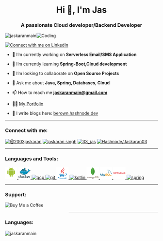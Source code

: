 <h1 align="center">Hi 👋, I'm Jas</h1>
<h3 align="center">A passionate Cloud developer/Backend Developer</h3>
<img align="right" alt="Coding" width="400" src="https://github.com/user-attachments/assets/0f95019d-da86-4662-a6e5-04dc4bcba5dd">

<p align="left"> <img src="https://komarev.com/ghpvc/?username=jaskaranmain&label=Profile%20views&color=0e75b6&style=flat" alt="jaskaranmain" /> </p>

<p align="left">
  <a href="https://www.linkedin.com/in/jaskaran-s-01368b24b/" target="_blank">
    <img src="https://img.shields.io/badge/Connect%20with%20me-LinkedIn-blue?style=for-the-badge&logo=linkedin" alt="Connect with me on LinkedIn" />
  </a>
</p>

- 🔭 I’m currently working on **Serverless Email/SMS Application**

- 🌱 I’m currently learning **Spring-Boot,Cloud development**

- 👯 I’m looking to collaborate on **Open Sourse Projects**

- 💬 Ask me about **Java, Spring, Databases, Cloud**

- 📫 How to reach me **jaskaranmain@gmail.com**

- 🎅🏻 <a href="https://jaskaranmain.github.io/">My Portfolio </a>

- 📝 I write blogs here: [berown.hashnode.dev](https://berown.hashnode.dev) 
<hr>
<h3 align="left">Connect with me:</h3>
<p align="left">
<a href="https://twitter.com/@2003jaskaran" target="blank"><img align="center" src="https://raw.githubusercontent.com/rahuldkjain/github-profile-readme-generator/master/src/images/icons/Social/twitter.svg" alt="@2003jaskaran" height="30" width="40" /></a>
<a href="https://linkedin.com/in/jaskaran singh" target="blank"><img align="center" src="https://raw.githubusercontent.com/rahuldkjain/github-profile-readme-generator/master/src/images/icons/Social/linked-in-alt.svg" alt="jaskaran singh" height="30" width="40" /></a>
<a href="https://www.instagram.com/notjaskarxn/" target="blank"><img align="center" src="https://raw.githubusercontent.com/rahuldkjain/github-profile-readme-generator/master/src/images/icons/Social/instagram.svg" alt="33_jas" height="30" width="40" /></a>
<a href="https://berown.hashnode.dev/" target="blank"><img align="center" src="https://github.com/user-attachments/assets/5e3d0d55-2401-4a72-92d7-783b9737d29b" alt="Hashnode/Jaskaran03" height="30" width="30" /></a>
</p>
<hr>

<h3 align="left">Languages and Tools:</h3>
<p align="left" margin="10px"> <a href="https://developer.android.com" target="_blank" rel="noreferrer"> <img src="https://raw.githubusercontent.com/devicons/devicon/master/icons/android/android-original-wordmark.svg" alt="android" width="40" height="40"/> </a> <a href="https://www.docker.com/" target="_blank" rel="noreferrer"> <img src="https://raw.githubusercontent.com/devicons/devicon/master/icons/docker/docker-original-wordmark.svg" alt="docker" width="40" height="40"/> </a> <a href="https://cloud.google.com" target="_blank" rel="noreferrer"> <img src="https://www.vectorlogo.zone/logos/google_cloud/google_cloud-icon.svg" alt="gcp" width="40" height="40"/> </a> <a href="https://git-scm.com/" target="_blank" rel="noreferrer"> <img src="https://www.vectorlogo.zone/logos/git-scm/git-scm-icon.svg" alt="git" width="40" height="40"/> </a> <a href="https://www.java.com" target="_blank" rel="noreferrer"> <img src="https://raw.githubusercontent.com/devicons/devicon/master/icons/java/java-original.svg" alt="java" width="40" height="40"/> </a> <a href="https://kotlinlang.org" target="_blank" rel="noreferrer"> <img src="https://www.vectorlogo.zone/logos/kotlinlang/kotlinlang-icon.svg" alt="kotlin" width="40" height="40"/> </a> <a href="https://www.mongodb.com/" target="_blank" rel="noreferrer"><img src="https://raw.githubusercontent.com/devicons/devicon/master/icons/mongodb/mongodb-original-wordmark.svg" alt="mongodb" width="40" height="40"/> </a> <a href="https://www.mysql.com/" target="_blank" rel="noreferrer"> <img src="https://raw.githubusercontent.com/devicons/devicon/master/icons/mysql/mysql-original-wordmark.svg" alt="mysql" width="40" height="40"/> </a> <a href="https://www.oracle.com/" target="_blank" rel="noreferrer"> <img src="https://raw.githubusercontent.com/devicons/devicon/master/icons/oracle/oracle-original.svg" alt="oracle" width="40" height="40"/> </a> <a href="https://spring.io/" target="_blank" rel="noreferrer"> <img src="https://www.vectorlogo.zone/logos/springio/springio-icon.svg" alt="spring" width="40" height="40"/> </a> </p>
<hr>
<h3 align="left">Support:</h3>

<p>
  <a href="https://buymeacoffee.com/Jaskaran01" target="_blank">
    <img align="left" src="https://cdn.buymeacoffee.com/buttons/v2/default-yellow.png" height="50" width="210" alt="Buy Me a Coffee" />
  </a>
</p>

<br>
<hr>
<h3 align="left">Languages:</h3>
<p>
<img align="center" src="https://github-readme-stats.vercel.app/api/top-langs?username=jaskaranmain&show_icons=true&locale=en&layout=compact" alt="jaskaranmain" /></p>
<br>

